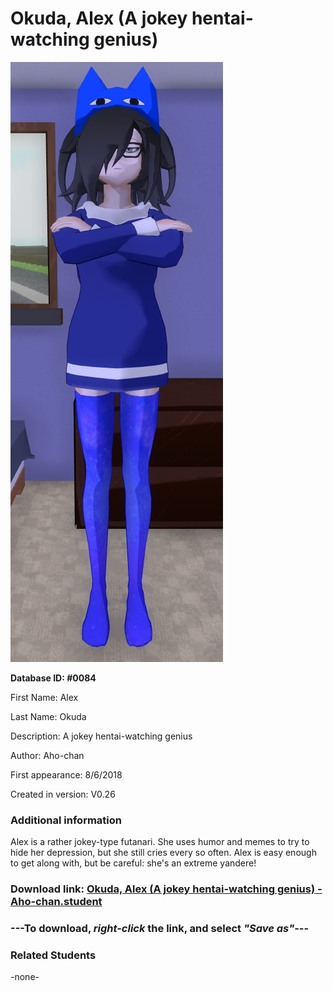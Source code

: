 # Okuda, Alex (A jokey hentai-watching genius)

<img src="../../Files/Images/Okuda, Alex (A jokey hentai-watching genius).png" title="Okuda, Alex (A jokey hentai-watching genius) - Aho-chan">

**Database ID: #0084**

First Name: Alex

Last Name: Okuda

Description: A jokey hentai-watching genius

Author: Aho-chan

First appearance: 8/6/2018

Created in version: V0.26

### Additional information

Alex is a rather jokey-type futanari. She uses humor and memes to try to hide her depression, but she still cries every so often. Alex is easy enough to get along with, but be careful: she's an extreme yandere!

### Download link: <a href="https://raw.githubusercontent.com/Arbiter1223/Daigaku-Gurashi-Custom-Students/master/Files/Student%20Files/Okuda%2C%20Alex%20(A%20jokey%20hentai-watching%20genius)%20-%20Aho-chan.student">Okuda, Alex (A jokey hentai-watching genius) - Aho-chan.student</a>

### ---**To download, _right-click_ the link, and select _"Save as"_**---

### Related Students

-none-
